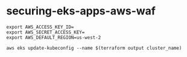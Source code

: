 # securing-eks-apps-aws-waf

```shell
export AWS_ACCESS_KEY_ID=
export AWS_SECRET_ACCESS_KEY=
export AWS_DEFAULT_REGION=us-west-2
```

```shell
aws eks update-kubeconfig --name $(terraform output cluster_name)
```

